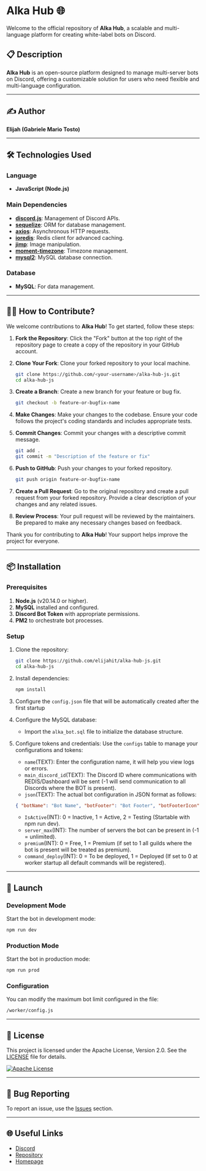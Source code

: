 
# Alka Hub 🌐

Welcome to the official repository of **Alka Hub**, a scalable and multi-language platform for creating white-label bots on Discord.

## 📋 Description
**Alka Hub** is an open-source platform designed to manage multi-server bots on Discord, offering a customizable solution for users who need flexible and multi-language configuration.

---

## ✍️ Author
**Elijah (Gabriele Mario Tosto)**

---

## 🛠️ Technologies Used

### Language
- **JavaScript (Node.js)**

### Main Dependencies
- **[discord.js](https://discord.js.org/)**: Management of Discord APIs.
- **[sequelize](https://sequelize.org/)**: ORM for database management.
- **[axios](https://axios-http.com/)**: Asynchronous HTTP requests.
- **[ioredis](https://github.com/luin/ioredis)**: Redis client for advanced caching.
- **[jimp](https://github.com/oliver-moran/jimp)**: Image manipulation.
- **[moment-timezone](https://momentjs.com/timezone/)**: Timezone management.
- **[mysql2](https://www.npmjs.com/package/mysql2)**: MySQL database connection.

### Database
- **MySQL**: For data management.

---

## 👨‍💻 How to Contribute?

We welcome contributions to **Alka Hub**! To get started, follow these steps:

1. **Fork the Repository**: Click the "Fork" button at the top right of the repository page to create a copy of the repository in your GitHub account.

2. **Clone Your Fork**: Clone your forked repository to your local machine.
   ```bash
   git clone https://github.com/<your-username>/alka-hub-js.git
   cd alka-hub-js
   ```

3. **Create a Branch**: Create a new branch for your feature or bug fix.
   ```bash
   git checkout -b feature-or-bugfix-name
   ```

4. **Make Changes**: Make your changes to the codebase. Ensure your code follows the project's coding standards and includes appropriate tests.

5. **Commit Changes**: Commit your changes with a descriptive commit message.
   ```bash
   git add .
   git commit -m "Description of the feature or fix"
   ```

6. **Push to GitHub**: Push your changes to your forked repository.
   ```bash
   git push origin feature-or-bugfix-name
   ```

7. **Create a Pull Request**: Go to the original repository and create a pull request from your forked repository. Provide a clear description of your changes and any related issues.

8. **Review Process**: Your pull request will be reviewed by the maintainers. Be prepared to make any necessary changes based on feedback.

Thank you for contributing to **Alka Hub**! Your support helps improve the project for everyone.



---

## 📦 Installation

### Prerequisites
1. **Node.js** (v20.14.0 or higher).
2. **MySQL** installed and configured.
3. **Discord Bot Token** with appropriate permissions.
4. **PM2** to orchestrate bot processes.

### Setup
1. Clone the repository:
   ```bash
   git clone https://github.com/elijahit/alka-hub-js.git
   cd alka-hub-js
   ```
2. Install dependencies:
   ```bash
   npm install
   ```
3. Configure the `config.json` file that will be automatically created after the first startup

4. Configure the MySQL database:
   - Import the `alka_bot.sql` file to initialize the database structure.

5. Configure tokens and credentials:
   Use the `configs` table to manage your configurations and tokens:
   - `name`(TEXT): Enter the configuration name, it will help you view logs or errors.
   - `main_discord_id`(TEXT): The Discord ID where communications with REDIS/Dashboard will be sent (-1 will send communication to all Discords where the BOT is present).
   - `json`(TEXT): The actual bot configuration in JSON format as follows:
   ```json
   { "botName": "Bot Name", "botFooter": "Bot Footer", "botFooterIcon": "https://cdn.discordapp.com/app-icons/843183839869665280/6bafa96797abd3b0344721c58d6e5502.png", "token": "TOKEN_HERE", "clientId": "APPLICATION_ID", "presenceStatus": ["PRESENCE 1", "PRESENCE 2", "PRESENCE 3", ...] }
   ```
   - `IsActive`(INT): 0 = Inactive, 1 = Active, 2 = Testing (Startable with npm run dev).
   - `server_max`(INT): The number of servers the bot can be present in (-1 = unlimited).
   - `premium`(INT): 0 = Free, 1 = Premium (if set to 1 all guilds where the bot is present will be treated as premium).
   - `command_deploy`(INT): 0 = To be deployed, 1 = Deployed (If set to 0 at worker startup all default commands will be registered).

---

## 🚀 Launch

### Development Mode
Start the bot in development mode:
```bash
npm run dev
```

### Production Mode
Start the bot in production mode:
```bash
npm run prod
```

### Configuration
You can modify the maximum bot limit configured in the file:
```bash
/worker/config.js
```

---

## 📄 License

This project is licensed under the Apache License, Version 2.0. See the [LICENSE](/license) file for details.

[![Apache License](https://www.apache.org/img/asf_logo.png)](http://www.apache.org/licenses/LICENSE-2.0)

---

## 🐛 Bug Reporting
To report an issue, use the [Issues](https://github.com/elijahit/alka-hub-js/issues) section.

---

## 🌐 Useful Links
- [Discord](https://discord.gg/DqRcKB75N5)
- [Repository](https://github.com/elijahit/alka-hub-js)
- [Homepage](https://github.com/elijahit/alka-hub-js#readme)

